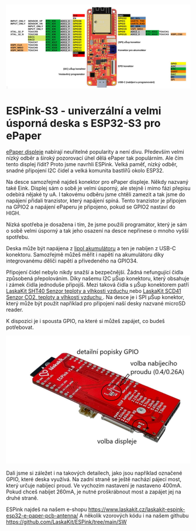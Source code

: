 ![ESPink top](https://github.com/LaskaKit/ESPink/blob/main/img/ESPink_pinout.JPG)

# ESPink-S3 - univerzální a velmi úsporná deska s ESP32-S3 pro ePaper

[ePaper displeje](https://www.laskakit.cz/e-ink/) nabírají neuřitelné popularity a není divu. Především velmi nízký odběr a široký pozorovací úhel dělá ePaper tak populárním. 
Ale čím tento displej řídit? Proto jsme navrhli ESPink. Velká paměť, nízký odběr, snadné připojení I2C čidel a velká komunita bastlířů okolo ESP32.

Na desce samozřejmě najdeš konektor pro ePaper displeje. Někdy nazvaný také Eink. Displej sám o sobě je velmi úsporný, ale stejně i mimo fázi přepisu odebírá nějaké ty uA. 
I takovému odběru jsme chtěli zamezit a tak jsme do napájení přidali tranzistor, který napájení spíná. Tento tranzistor je připojen na GPIO2 a napájení ePaperu je připojeno, 
pokud se GPIO2 nastaví do HIGH.

Nízká spotřeba je dosažena i tím, že jsme použili programátor, který je sám o sobě velmi úsporný a tak jeho osazení na desce nepřinese o mnoho vyšší spotřebu.

Deska může být napájena z [lipol akumulátoru](https://www.laskakit.cz/baterie-a-akumulatory/) a ten je nabíjen z USB-C konektoru. 
Samozřejmě můžeš měřit i napětí na akumulátoru díky integrovanému děliči napětí a přivedeného na GPIO34.

Připojení čidel nebylo nikdy snažší a bezpečnější. Žádná nefungující čidla způsobená přepolováním. Díky našemu I2C μŠup konektoru, který obsahuje i zámek čidla jednoduše připojíš. 
Mezi taková čidla s μŠup konektorem patří [LaskaKit SHT40 Senzor teploty a vlhkosti vzduchu ](https://www.laskakit.cz/laskakit-sht40-senzor-teploty-a-vlhkosti-vzduchu/) nebo  [LaskaKit SCD41 Senzor CO2, teploty a vlhkosti vzduchu ](https://www.laskakit.cz/laskakit-scd41-senzor-co2--teploty-a-vlhkosti-vzduchu/).
Na desce je i SPI μŠup konektor, který může být použit například pro připojení naší desky nazvané microSD reader. 

K dispozici je i spousta GPIO, na které si můžeš zapájet, co budeš potřebovat.

![ESPink top](https://github.com/LaskaKit/ESPink/blob/main/img/ESPink_back_popis.JPG)

Dali jsme si záležet i na takových detailech, jako jsou například označené GPIO, které deska využívá. Na zadní straně se ještě nachází pájecí most, který určuje nabíjecí proud. 
Ve vychozím nastavení je nastaveno 400mA. Pokud chceš nabíjet 260mA, je nutné proškrábnout most a zapájet jej na druhé straně. 

ESPink najdeš na našem e-shopu https://www.laskakit.cz/laskakit-espink-esp32-e-paper-pcb-antenna/
A několik vzorových kódu i na našem githubu https://github.com/LaskaKit/ESPink/tree/main/SW
